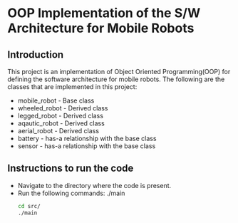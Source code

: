 # OOP Implementation of the S/W Architecture for Mobile Robots 

## Introduction
This project is an implementation of Object Oriented Programming(OOP) for defining the software architecture for mobile robots. The following are the classes that are implemented in this project:
* mobile_robot - Base class
* wheeled_robot - Derived class
* legged_robot - Derived class
* aqautic_robot - Derived class
* aerial_robot - Derived class
* battery - has-a relationship with the base class
* sensor - has-a relationship with the base class

## Instructions to run the code
* Navigate to the directory where the code is present.
* Run the following commands:
./main
  ```bash
  cd src/
  ./main
  ```
